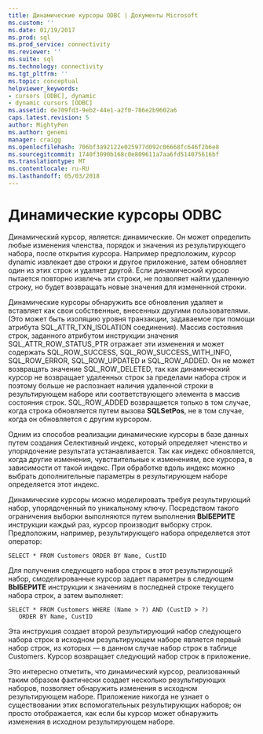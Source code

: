 ```yaml
---
title: Динамические курсоры ODBC | Документы Microsoft
ms.custom: ''
ms.date: 01/19/2017
ms.prod: sql
ms.prod_service: connectivity
ms.reviewer: ''
ms.suite: sql
ms.technology: connectivity
ms.tgt_pltfrm: ''
ms.topic: conceptual
helpviewer_keywords:
- cursors [ODBC], dynamic
- dynamic cursors [ODBC]
ms.assetid: de709fd3-9eb2-44e1-a2f0-786e2b9602a6
caps.latest.revision: 5
author: MightyPen
ms.author: genemi
manager: craigg
ms.openlocfilehash: 706bf3a92122e025977d092c06668fc646f2b6e8
ms.sourcegitcommit: 1740f3090b168c0e809611a7aa6fd514075616bf
ms.translationtype: MT
ms.contentlocale: ru-RU
ms.lasthandoff: 05/03/2018
---
```

# <a name="odbc-dynamic-cursors"></a>Динамические курсоры ODBC
Динамический курсор, является: динамические. Он может определить любые изменения членства, порядок и значения из результирующего набора, после открытия курсора. Например предположим, курсор dynamic извлекает две строки и другое приложение, затем обновляет один из этих строк и удаляет другой. Если динамический курсор пытается повторно извлечь эти строки, не позволяет найти удаленную строку, но будет возвращать новые значения для измененной строки.  
  
 Динамические курсоры обнаружить все обновления удаляет и вставляет как свои собственные, внесенных другими пользователями. (Это может быть изоляцию уровня транзакции, задаваемое при помощи атрибута SQL_ATTR_TXN_ISOLATION соединения). Массив состояния строк, заданного атрибутом инструкции значения SQL_ATTR_ROW_STATUS_PTR отражает эти изменения и может содержать SQL_ROW_SUCCESS, SQL_ROW_SUCCESS_WITH_INFO, SQL_ROW_ERROR, SQL_ROW_UPDATED и SQL_ROW_ADDED. Он не может возвращать значение SQL_ROW_DELETED, так как динамический курсор не возвращает удаленных строк за пределами набора строк и поэтому больше не распознает наличия удаленной строки в результирующем наборе или соответствующего элемента в массив состояния строк. SQL_ROW_ADDED возвращается только в том случае, когда строка обновляется путем вызова **SQLSetPos**, не в том случае, когда он обновляется с другим курсором.  
  
 Одним из способов реализации динамические курсоры в базе данных путем создания Селективный индекс, который определяет членство и упорядочение результата устанавливается. Так как индекс обновляется, когда другие изменения, чувствительные к изменениям, все курсора, в зависимости от такой индекс. При обработке вдоль индекс можно выбрать дополнительные параметры в результирующем наборе определяется этот индекс.  
  
 Динамические курсоры можно моделировать требуя результирующий набор, упорядоченный по уникальному ключу. Посредством такого ограничения выборки выполняются путем выполнения **ВЫБЕРИТЕ** инструкции каждый раз, курсор производит выборку строк. Предположим, например, результирующего набора определяется этот оператор:  
  
```  
SELECT * FROM Customers ORDER BY Name, CustID  
```  
  
 Для получения следующего набора строк в этот результирующий набор, смоделированные курсор задает параметры в следующем **ВЫБЕРИТЕ** инструкции к значениям в последней строке текущего набора строк, а затем выполняет:  
  
```  
SELECT * FROM Customers WHERE (Name > ?) AND (CustID > ?)  
   ORDER BY Name, CustID  
```  
  
 Эта инструкция создает второй результирующий набор следующего набора строк в исходном результирующем наборе является первый набор строк, из которых — в данном случае набор строк в таблице Customers. Курсор возвращает следующий набор строк в приложение.  
  
 Это интересно отметить, что динамический курсор, реализованный таким образом фактически создает несколько результирующих наборов, позволяет обнаружить изменения в исходном результирующем наборе. Приложение никогда не узнает о существовании этих вспомогательных результирующих наборов; он просто отображается, как если бы курсор может обнаружить изменения в исходном результирующем наборе.
